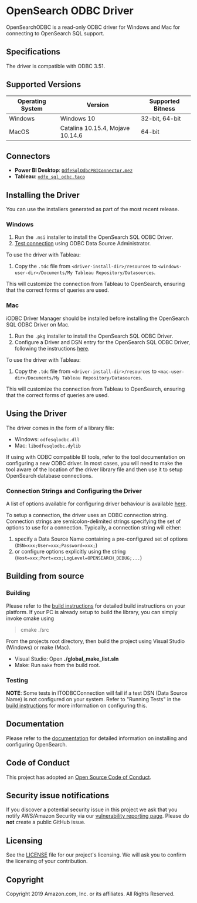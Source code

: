 # OpenSearch ODBC Driver

OpenSearchODBC is a read-only ODBC driver for Windows and Mac for connecting to OpenSearch SQL support.

## Specifications

The driver is compatible with ODBC 3.51.

## Supported Versions


  | Operating System  | Version | Supported Bitness |
  | ------------- |-------------| ----------------- |
  |  Windows    |  Windows 10   | 32-bit, 64-bit |
  |  MacOS    |  Catalina 10.15.4, Mojave 10.14.6 | 64-bit |

## Connectors

* **Power BI Desktop**: [`OdfeSqlOdbcPBIConnector.mez`](./src/PowerBIConnector/bin/Release/OdfeSqlOdbcPBIConnector.mez)
* **Tableau**: [`odfe_sql_odbc.taco`](./src/TableauConnector/odfe_sql_odbc/odfe_sql_odbc.taco)

## Installing the Driver

You can use the installers generated as part of the most recent release.

### Windows

1. Run the `.msi` installer to install the OpenSearch SQL ODBC Driver.
2. [Test connection](./docs/user/windows_configure_dsn.md) using ODBC Data Source Administrator.

To use the driver with Tableau:
1. Copy the `.tdc` file from `<driver-install-dir>/resources` to `<windows-user-dir>/Documents/My Tableau Repository/Datasources`.

This will customize the connection from Tableau to OpenSearch, ensuring that the correct forms of queries are used. 

### Mac

iODBC Driver Manager should be installed before installing the OpenSearch SQL ODBC Driver on Mac.

1. Run the `.pkg` installer to install the OpenSearch SQL ODBC Driver.
2. Configure a Driver and DSN entry for the OpenSearch SQL ODBC Driver, following the instructions [here](./docs/user/mac_configure_dsn.md).

To use the driver with Tableau:
1. Copy the `.tdc` file from `<driver-install-dir>/resources` to `<mac-user-dir>/Documents/My Tableau Repository/Datasources`.

This will customize the connection from Tableau to OpenSearch, ensuring that the correct forms of queries are used.

## Using the Driver

The driver comes in the form of a library file:
* Windows: `odfesqlodbc.dll`
* Mac: `libodfesqlodbc.dylib`

If using with ODBC compatible BI tools, refer to the tool documentation on configuring a new ODBC driver. In most cases, you will need to make the tool aware of the location of the driver library file and then use it to setup OpenSearch database connections.

### Connection Strings and Configuring the Driver

A list of options available for configuring driver behaviour is available [here](./docs/user/configuration_options.md).

To setup a connection, the driver uses an ODBC connection string. Connection strings are semicolon-delimited strings specifying the set of options to use for a connection. Typically, a connection string will either:

1. specify a Data Source Name containing a pre-configured set of options (`DSN=xxx;User=xxx;Password=xxx;`)
2. or configure options explicitly using the string (`Host=xxx;Port=xxx;LogLevel=OPENSEARCH_DEBUG;...`)

## Building from source

### Building

Please refer to the [build instructions](./docs/dev/BUILD_INSTRUCTIONS.md) for detailed build instructions on your platform.
If your PC is already setup to build the library, you can simply invoke cmake using

> cmake ./src

From the projects root directory, then build the project using Visual Studio (Windows) or make (Mac). 

* Visual Studio: Open **./global_make_list.sln**
* Make: Run `make` from the build root.

### Testing

**NOTE**: Some tests in ITODBCConnection will fail if a test DSN (Data Source Name) is not configured on your system. Refer to "Running Tests" in the [build instructions](./docs/dev/BUILD_INSTRUCTIONS.md) for more information on configuring this.

## Documentation

Please refer to the [documentation](https://opendistro.github.io/for-elasticsearch-docs/) for detailed information on installing and configuring OpenSearch.

## Code of Conduct

This project has adopted an [Open Source Code of Conduct](./CODE_OF_CONDUCT.md).

## Security issue notifications

If you discover a potential security issue in this project we ask that you notify AWS/Amazon Security via our [vulnerability reporting page](http://aws.amazon.com/security/vulnerability-reporting/). Please do **not** create a public GitHub issue.

## Licensing

See the [LICENSE](./LICENSE) file for our project's licensing. We will ask you to confirm the licensing of your contribution.

## Copyright

Copyright 2019 Amazon.com, Inc. or its affiliates. All Rights Reserved.

